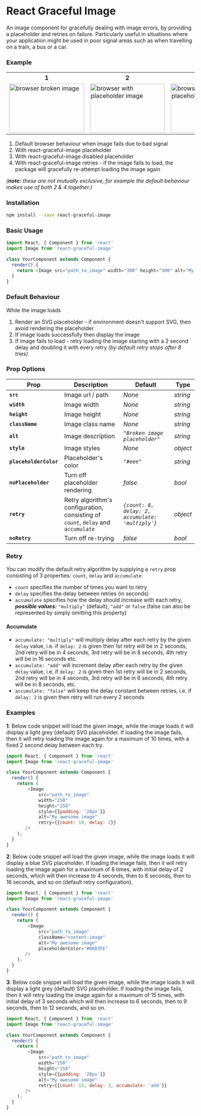 React Graceful Image
=============================

An image component for gracefully dealing with image errors, by providing a placeholder and retries on failure. Particularly useful in situations where your application might be used in poor signal areas such as when travelling on a train, a bus or a car.

### Example

<table>
<tr>
<th>1</th>
<th>2</th>
<th> 3</th>
<th> 4</th>
</tr>
  <tr>
    <td><img src="https://user-images.githubusercontent.com/16339741/35174790-8ebe4bcc-fd68-11e7-935b-f15407ef2d94.png" alt="browser broken image" width="200" height="129.411764706"></td>
    <td><img src="https://user-images.githubusercontent.com/16339741/35175624-6aad9568-fd6c-11e7-9aa0-329a5d2b1728.png" alt="browser with placeholder image" width="200" height="129.411764706"></td>
    <td><img src="https://user-images.githubusercontent.com/16339741/35175639-83d1a656-fd6c-11e7-9812-480c251acf98.png" alt="browser without placeholder image" width="200" height="129.411764706"></td>
    <td><img src="https://user-images.githubusercontent.com/16339741/35177052-c962542e-fd74-11e7-8b46-325f444c7970.png" alt="browser with working image after retry" width="200" height="129.411764706"></td>
  </tr>
</table>

1. Default browser behaviour when image fails due to bad signal
2. With react-graceful-image placeholder
3. With react-graceful-image disabled placeholder
4. With react-graceful-image retries - if the image fails to load, the package will gracefully re-attempt loading the image again

_(**_note:_** these are not mutually exclusive, for example the default behaviour makes use of both 2 & 4 together.)_

### Installation

```sh
npm install --save react-graceful-image
```

### Basic Usage

```js
import React, { Component } from 'react'
import Image from 'react-graceful-image'

class YourComponent extends Component {
  render() {
    return <Image src="path_to_image" width="300" height="300" alt="My awesome image" />
  }
}
```

### Default Behaviour

While the image loads
1. Render an SVG placeholder - if environment doesn't support SVG, then avoid rendering the placeholder
2. If image loads successfully then display the image
3. If image fails to load - retry loading the image starting with a 2 second delay and doubling it with every retry *(by default retry stops after 8 tries)*

### Prop Options

| Prop | Description | Default | Type |
|---|---|---|---|
|**`src`**|Image url / path |*None*|*string*|
|**`width`**|Image width |*None*|*string*|
|**`height`**|Image height |*None*|*string*|
|**`className`**|Image class name |*None*|*string*|
|**`alt`**|Image description |*`"Broken image placeholder"`*|*string*|
|**`style`**|Image styles |*None*|*object*|
|**`placeholderColor`**|Placeholder's color|*`"#eee"`*|*string*|
|**`noPlaceholder `**|Turn off placeholder rendering|*false*|*bool*|
|**`retry`**|Retry algorithm's configuration, consisting of `count`, `delay` and `accumulate`|*`{count: 8, delay: 2, accumulate: 'multiply'}`*|*object*|
|**`noRetry`**|Turn off re-trying|*false*|*bool*|

### Retry

You can modify the default retry algorithm by supplying a `retry` prop consisting of 3 properties: `count`, `delay` and `accumulate`:

- `count` specifies the number of times you want to retry
- `delay` specifies the delay between retries (in seconds)
- `accumulate` specifies how the delay should increase with each retry, **_possible values:_** `"multiply"` (default), `"add"` or `false` (false can also be represented by simply omitting this property)

#### Accumulate

- `accumulate: "multiply"` will multiply delay after each retry by the given `delay` value, i.e. if `delay: 2` is given then 1st retry will be in 2 seconds, 2nd retry will be in 4 seconds, 3rd retry will be in 8 seconds, 4th retry will be in 16 seconds etc.
- `accumulate: "add"` will increment delay after each retry by the given `delay` value, i.e. if `delay: 2` is given then 1st retry will be in 2 seconds, 2nd retry will be in 4 seconds, 3rd retry will be in 6 seconds, 4th retry will be in 8 seconds, etc.
- `accumulate: "false"` will keep the delay constant between retries, i.e. if `delay: 2` is given then retry will run every 2 seconds

### Examples

**1**: Below code snippet will load the given image, while the image loads it will display a light grey (default) SVG placeholder. If loading the image fails, then it will retry loading the image again for a maximum of 10 times, with a fixed 2 second delay between each try.

```js
import React, { Component } from 'react'
import Image from 'react-graceful-image'

class YourComponent extends Component {
  render() {
    return (
        <Image
            src="path_to_image"
            width="250"
            height="250"
            style={{padding: '20px'}}
            alt="My awesome image"
            retry={{count: 10, delay: 2}}
       />
    );
  }
}
```

**2**: Below code snippet will load the given image, while the image loads it will display a blue SVG placeholder. If loading the image fails, then it will retry loading the image again for a maximum of 8 times, with initial delay of 2 seconds, which will then increase to 4 seconds, then to 8 seconds, then to 16 seconds, and so on (default retry configuration).

```js
import React, { Component } from 'react'
import Image from 'react-graceful-image'

class YourComponent extends Component {
  render() {
    return (
        <Image
            src="path_to_image"
            className="content-image"
            alt="My awesome image"
            placeholderColor="#0083FE"
       />
    );
  }
}
```

**3**: Below code snippet will load the given image, while the image loads it will display a light grey (default) SVG placeholder. If loading the image fails, then it will retry loading the image again for a maximum of 15 times, with initial delay of 3 seconds which will then increase to 6 seconds, then to 9 seconds, then to 12 seconds, and so on.

```js
import React, { Component } from 'react'
import Image from 'react-graceful-image'

class YourComponent extends Component {
  render() {
    return (
        <Image
            src="path_to_image"
            width="150"
            height="150"
            style={{padding: '20px'}}
            alt="My awesome image"
            retry={{count: 15, delay: 3, accumulate: 'add'}}
       />
    );
  }
}
```
